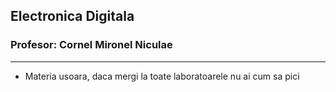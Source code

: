 ## Electronica Digitala
### Profesor: Cornel Mironel Niculae
--------
* Materia usoara, daca mergi la toate laboratoarele nu ai cum sa pici